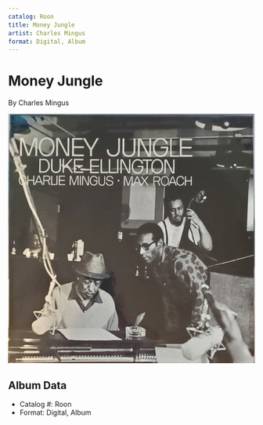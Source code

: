 ```yaml
---
catalog: Roon
title: Money Jungle
artist: Charles Mingus
format: Digital, Album
---
```


# Money Jungle

By Charles Mingus

![](../../assets/albumcovers/Charles_Mingus-Money_Jungle.png)

## Album Data

- Catalog #: Roon
- Format: Digital, Album

